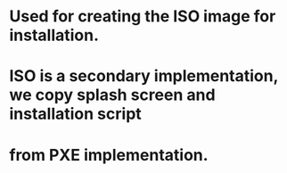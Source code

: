 # Used for creating the ISO image for installation. 
# ISO is a secondary implementation, we copy splash screen and installation script 
# from PXE implementation. 
